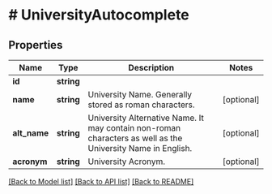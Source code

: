 # # UniversityAutocomplete

## Properties

Name | Type | Description | Notes
------------ | ------------- | ------------- | -------------
**id** | **string** |  |
**name** | **string** | University Name. Generally stored as roman characters. | [optional]
**alt_name** | **string** | University Alternative Name. It may contain non-roman characters as well as the University Name in English. | [optional]
**acronym** | **string** | University Acronym. | [optional]

[[Back to Model list]](../../README.md#models) [[Back to API list]](../../README.md#endpoints) [[Back to README]](../../README.md)
